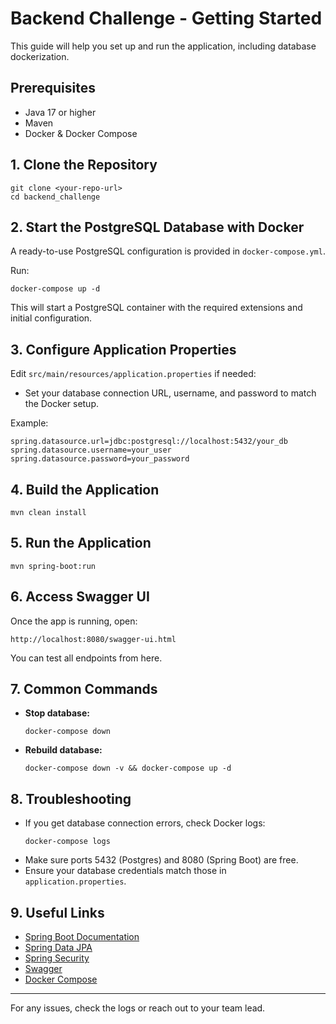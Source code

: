 # Backend Challenge - Getting Started

This guide will help you set up and run the application, including database dockerization.

## Prerequisites
- Java 17 or higher
- Maven
- Docker & Docker Compose

## 1. Clone the Repository
```
git clone <your-repo-url>
cd backend_challenge
```

## 2. Start the PostgreSQL Database with Docker
A ready-to-use PostgreSQL configuration is provided in `docker-compose.yml`.

Run:
```
docker-compose up -d
```
This will start a PostgreSQL container with the required extensions and initial configuration.

## 3. Configure Application Properties
Edit `src/main/resources/application.properties` if needed:
- Set your database connection URL, username, and password to match the Docker setup.

Example:
```
spring.datasource.url=jdbc:postgresql://localhost:5432/your_db
spring.datasource.username=your_user
spring.datasource.password=your_password
```

## 4. Build the Application
```
mvn clean install
```

## 5. Run the Application
```
mvn spring-boot:run
```

## 6. Access Swagger UI
Once the app is running, open:
```
http://localhost:8080/swagger-ui.html
```
You can test all endpoints from here.

## 7. Common Commands
- **Stop database:**
  ```
  docker-compose down
  ```
- **Rebuild database:**
  ```
  docker-compose down -v && docker-compose up -d
  ```

## 8. Troubleshooting
- If you get database connection errors, check Docker logs:
  ```
  docker-compose logs
  ```
- Make sure ports 5432 (Postgres) and 8080 (Spring Boot) are free.
- Ensure your database credentials match those in `application.properties`.

## 9. Useful Links
- [Spring Boot Documentation](https://spring.io/projects/spring-boot)
- [Spring Data JPA](https://spring.io/projects/spring-data-jpa)
- [Spring Security](https://spring.io/projects/spring-security)
- [Swagger](https://swagger.io/tools/swagger-ui/)
- [Docker Compose](https://docs.docker.com/compose/)

---
For any issues, check the logs or reach out to your team lead.
